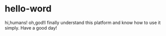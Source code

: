 # hello-word

hi,humans!
oh,god!I finally  understand this platform and know how to use it simply.
Have a good day!
